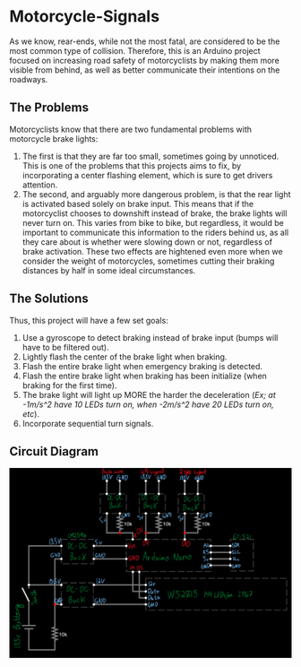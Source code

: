 # Motorcycle-Signals
As we know, rear-ends, while not the most fatal, are considered to be the most common type of collision.
Therefore, this is an Arduino project focused on increasing road safety of motorcyclists by making them more visible from behind, as well as better communicate their intentions on the roadways.

## The Problems
Motorcyclists know that there are two fundamental problems with motorcycle brake lights:
1. The first is that they are far too small, sometimes going by unnoticed. This is one of the problems that this projects aims to fix, by incorporating a center flashing element, which is sure to get drivers attention.
2. The second, and arguably more dangerous problem, is that the rear light is activated based solely on brake input. This means that if the motorcyclist chooses to downshift instead of brake, the brake lights will never turn on. This varies from bike to bike, but regardless, it would be important to communicate this information to the riders behind us, as all they care about is whether were slowing down or not, regardless of brake activation.
These two effects are hightened even more when we consider the weight of motorcycles, sometimes cutting their braking distances by half in some ideal circumstances. 

## The Solutions
Thus, this project will have a few set goals:
1. Use a gyroscope to detect braking instead of brake input (bumps will have to be filtered out).
3. Lightly flash the center of the brake light when braking.
4. Flash the entire brake light when emergency braking is detected.
5. Flash the entire brake light when braking has been initialize (when braking for the first time).
6. The brake light will light up MORE the harder the deceleration (*Ex; at -1m/s^2 have 10 LEDs turn on, when -2m/s^2 have 20 LEDs turn on, etc*).
7. Incorporate sequential turn signals.

## Circuit Diagram
![Circuit](image.png)
